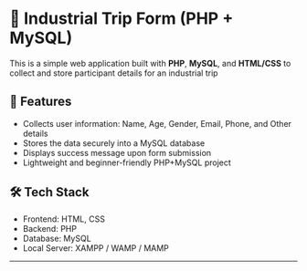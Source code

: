 # 🧳 Industrial Trip Form (PHP + MySQL)

This is a simple web application built with **PHP**, **MySQL**, and **HTML/CSS** to collect and store participant details for an industrial trip 

## 🚀 Features

- Collects user information: Name, Age, Gender, Email, Phone, and Other details
- Stores the data securely into a MySQL database
- Displays success message upon form submission
- Lightweight and beginner-friendly PHP+MySQL project

## 🛠️ Tech Stack

- Frontend: HTML, CSS
- Backend: PHP
- Database: MySQL
- Local Server: XAMPP / WAMP / MAMP

---



